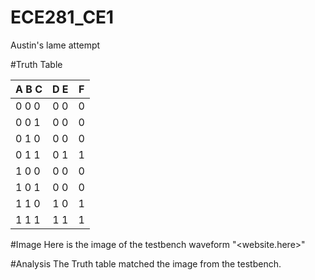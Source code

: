 ECE281_CE1
==========

Austin's lame attempt 

#Truth Table 

A B C |D E| F
 ---- |:-:|--
0 0 0 |0 0| 0
0 0 1 |0 0| 0
0 1 0 |0 0| 0
0 1 1 |0 1| 1
1 0 0 |0 0| 0
1 0 1 |0 0| 0
1 1 0 |1 0| 1
1 1 1 |1 1| 1

#Image
Here is the image of the testbench waveform
"<website.here>"

#Analysis
The Truth table matched the image from the testbench.
